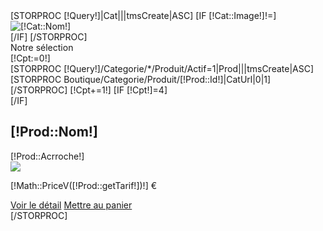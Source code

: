 <div class="row-fluid">
	<div class="ListeCategorie">
		[STORPROC [!Query!]|Cat|||tmsCreate|ASC]
			[IF [!Cat::Image!]!=]
				<div class="SPAN12">
					<img src="/[!Cat::Image!].limit.732x260.jpg" alt="[!Cat::Nom!]" title="[!Cat::Nom!]" />
				</div>
			[/IF]
		[/STORPROC]
	</div>
	<div class="SelectionProduits">
		<div class="Titre">Notre sélection</div>
		[!Cpt:=0!]
		<div class="ListeProduitsCat row-fluid">
			[STORPROC [!Query!]/Categorie/*/Produit/Actif=1|Prod|||tmsCreate|ASC]
				[STORPROC Boutique/Categorie/Produit/[!Prod::Id!]|CatUrl|0|1][/STORPROC]
				[!Cpt+=1!]
				[IF [!Cpt!]=4]</div><div class="ListeProduitsCat row-fluid">[/IF]
				<div class="span4">
					<div class="NomProduit"><h2>[!Prod::Nom!]</h2></div>
					<div class="AccrocheProduit">[!Prod::Acrroche!]</div>
					<a href="/[!CatUrl::getUrl()!]/Produit/[!Prod::Url!]" title="[!Utils::noHtml([!Prod::Description!])!]">
						<img src="/[!Prod::Image!].mini.215x174.jpg" />
					</a>
					<div class="Details">
						<p class="Tarif">[!Math::PriceV([!Prod::getTarif!])!] €</p>
					</div>
					<div class="DetailsSous">
						<a href="/[!CatUrl::getUrl()!]/Produit/[!Prod::Url!]" title="[!Prod::Nom!]" class="loupelien" >Voir le détail</a>
						<a href="/[!CatUrl::getUrl()!]/Produit/[!Prod::Url!]#Qte" title="Panier" class="panierliste">Mettre au panier</a>
					</div>
				</div>
			[/STORPROC]
		</div>
	</div>
</div>
